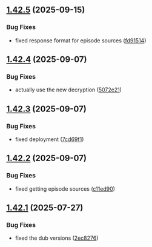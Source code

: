 ## [1.42.5](https://github.com/ghoshRitesh12/aniwatch-api/compare/1.42.4...1.42.5) (2025-09-15)


### Bug Fixes

* fixed response format for episode sources ([fd91514](https://github.com/ghoshRitesh12/aniwatch-api/commit/fd91514dc6d4463e10ed757976144ee7bcb0fd2a))



## [1.42.4](https://github.com/ghoshRitesh12/aniwatch-api/compare/1.42.3...1.42.4) (2025-09-07)


### Bug Fixes

* actually use the new decryption ([5072e21](https://github.com/ghoshRitesh12/aniwatch-api/commit/5072e21b0e49856afb7c02e1e4dec716fbe99d20))



## [1.42.3](https://github.com/ghoshRitesh12/aniwatch-api/compare/1.42.2...1.42.3) (2025-09-07)


### Bug Fixes

* fixed deployment ([7cd69f1](https://github.com/ghoshRitesh12/aniwatch-api/commit/7cd69f14aa1098237321fb695a476bb579dc0cdf))



## [1.42.2](https://github.com/ghoshRitesh12/aniwatch-api/compare/1.42.1...1.42.2) (2025-09-07)


### Bug Fixes

* fixed getting episode sources ([c11ed90](https://github.com/ghoshRitesh12/aniwatch-api/commit/c11ed90b94b5a1decdf832bdaaca4ca9647033cf))



## [1.42.1](https://github.com/ghoshRitesh12/aniwatch-api/compare/1.42.0...1.42.1) (2025-07-27)


### Bug Fixes

* fixed the dub versions ([2ec8276](https://github.com/ghoshRitesh12/aniwatch-api/commit/2ec8276e380ee0558e99bb7380e8a4105ad411e3))



